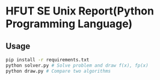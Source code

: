 # HFUT SE Unix Report(Python Programming Language)

## Usage

```bash
pip install -r requirements.txt
python solver.py # Solve problem and draw f(x), fp(x)
python draw.py # Compare two algorithms
```